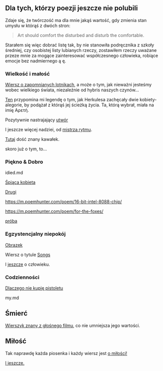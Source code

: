 ## Dla tych, którzy poezji jeszcze nie polubili

Zdaje się, że twórczość ma dla mnie jakąś wartość, gdy zmienia stan umysłu w którąś z dwóch stron:
> Art should comfort the disturbed and disturb the comfortable.

Starałem się więc dobrać listę tak, by nie stanowiła podręcznika z szkoły średniej, czy osobistej listy lubianych rzeczy, zostawiłem rzeczy uważane przeze mnie za mogące zainteresować współczesnego człowieka, robiące emocje bez nadmiernego ą ę.

### Wielkość i małość

[Wiersz o zapomnianych lotnikach](upadek.md), a może o tym, jak nieważni jesteśmy wobec wielkiego świata, niezaleźnie od hybris naszych czynów...

[Ten](road.md) przypomina mi legendę o tym, jak Herkulesa zachęcały dwie kobiety-alegorie, by podążał z którąś jej ścieżką życia. Ta, którą wybrał, miała na imię Αρετή.

Pozytywnie nastrajający [utwór](nadzieja.md)

I jeszcze więcej nadziei, od [mistrza rytmu](miejmy.md).

[Tutaj](potega.md) dość znany kawałek.

skoro już o tym, to...

### Piękno & Dobro

idied.md

[Śpiąca kobieta](kobieta.md)

[Drugi](https://m.poemhunter.com/poem-amp/alone-with-everybody/)

https://m.poemhunter.com/poem/16-bit-intel-8088-chip/

https://m.poemhunter.com/poem/for-the-foxes/

[próba](foxes.md)

### Egzystencjalny niepokój

[Obrazek](landszaft.md)

Wiersz o tytule [Songs](songs.md)

I [jeszcze](czasteczka.md) o człowieku. 


### Codzienności

[Dlaczego nie kupię pistoletu](keepgun.md)

my.md

## Śmierć

[Wierszyk znany z głośnego filmu](night.md), co nie umniejsza jego wartości.

## Miłość

Tak naprawdę każda piosenka i każdy wiersz jest [o miłości!](szukam.md)

[I jeszcze.](alone.md)
